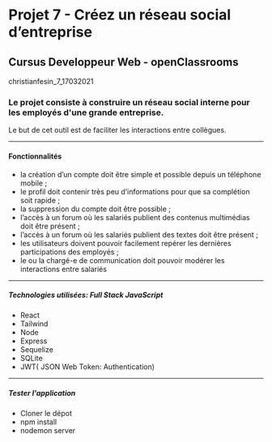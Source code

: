 # Projet 7 - Créez un réseau social d’entreprise

## Cursus Developpeur Web - openClassrooms
christianfesin_7_17032021
### Le projet consiste à construire un réseau social interne pour les employés d'une grande entreprise. 
Le but de cet outil est de faciliter les interactions entre collègues. 

---
#### Fonctionnalités
- la création d’un compte doit être simple et possible depuis un téléphone mobile ;
- le profil doit contenir très peu d’informations pour que sa complétion soit rapide ;
- la suppression du compte doit être possible ;
- l’accès à un forum où les salariés publient des contenus multimédias doit être présent ;
- l’accès à un forum où les salariés publient des textes doit être présent ;
- les utilisateurs doivent pouvoir facilement repérer les dernières participations des employés ;
- le ou la chargé-e de communication doit pouvoir modérer les interactions entre salariés
---
##### Technologies utilisées: Full Stack JavaScript
- React
- Tailwind
- Node
- Express
- Sequelize
- SQLite
- JWT( JSON Web Token: Authentication)
---
##### Tester l'application

- Cloner le dépot
- npm install
- nodemon server



